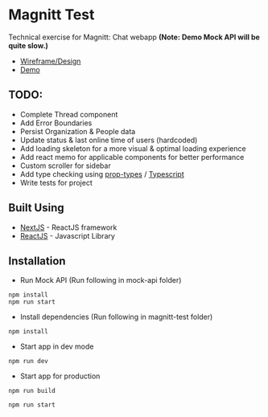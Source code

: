 # Magnitt Test

Technical exercise for Magnitt: Chat webapp **(Note: Demo Mock API will be quite slow.)**
- [Wireframe/Design](https://www.figma.com/file/hAAf6MDiF5TjoXBsT7ejIT/Magnitt-Test-ChatApp-Wireframing?node-id=0%3A1)
- [Demo](https://magnitt-test.mevan.now.sh/)

## TODO: 

* Complete Thread component
* Add Error Boundaries
* Persist Organization & People data
* Update status & last online time of users (hardcoded)
* Add loading skeleton for a more visual & optimal loading experience
* Add react memo for applicable components for better performance
* Custom scroller for sidebar
* Add type checking using [prop-types](https://www.npmjs.com/package/prop-types) / [Typescript](https://www.npmjs.com/package/typescript)
* Write tests for project 

## Built Using

* [NextJS](http://www.dropwizard.io/1.0.2/docs/) - ReactJS framework
* [ReactJS](https://reactjs.org/) - Javascript Library

## Installation
* Run Mock API (Run following in mock-api folder)
```
npm install
npm run start
```	

* Install dependencies (Run following in magnitt-test folder)
```
npm install
```

* Start app in dev mode
```
npm run dev
```

* Start app for production
```
npm run build

npm run start
```
